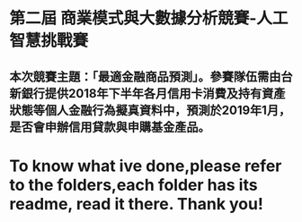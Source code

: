 # 第二屆 商業模式與大數據分析競賽-人工智慧挑戰賽  
## 本次競賽主題：「最適金融商品預測」。參賽隊伍需由台新銀行提供2018年下半年各月信用卡消費及持有資產狀態等個人金融行為擬真資料中，預測於2019年1月，是否會申辦信用貸款與申購基金產品。  

# To know what ive done,please refer to the folders,each folder has its readme, read it there. Thank you!
